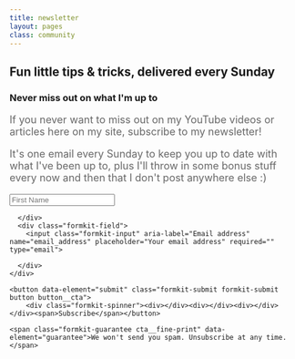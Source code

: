 ```yaml
---
title: newsletter
layout: pages
class: community
---
```


<h2 class="page-description">Fun little tips & tricks, delivered every Sunday</h2>

<script src="https://f.convertkit.com/ckjs/ck.5.js"></script>
<form action="https://app.convertkit.com/forms/948172/subscriptions" class="seva-form formkit-form cta cta--short cta__form" method="post" data-sv-form="948172" data-uid="c1cef76ca5" data-format="inline" data-version="5" data-options="{&quot;settings&quot;:{&quot;after_subscribe&quot;:{&quot;action&quot;:&quot;redirect&quot;,&quot;redirect_url&quot;:&quot;https://www.kevinpowell.co/newsletter-success/&quot;,&quot;success_message&quot;:&quot;Success! Now check your email to confirm your subscription.&quot;},&quot;return_visitor&quot;:{&quot;action&quot;:&quot;show&quot;,&quot;custom_content&quot;:&quot;&quot;},&quot;recaptcha&quot;:{&quot;enabled&quot;:false}}}"
  min-width="400 500 600 700 800">
  <div class="formkit-background"></div>
  <div data-style="minimal">
    <div class="formkit-header" data-element="header">
      <h3 class="cta__title">Never miss out on what I'm up to</h3>
    </div>
    <div class="formkit-subheader" data-element="subheader" style="color: rgb(104, 104, 104); font-size: 18px;">
      <p>If you never want to miss out on my YouTube videos or articles here on my site, subscribe to my newsletter! </p>
      <p>It's one email every Sunday to keep you up to date with what I've been up to, plus I'll throw in some bonus stuff every now and then that
        I don't post anywhere else :)</p>
    </div>
    <ul class="formkit-alert formkit-alert-error" data-element="errors" data-group="alert"></ul>
    <div data-element="fields" data-stacked="true" class="seva-fields formkit-fields cta__grid">
      <div class="formkit-field">
        <input class="formkit-input" aria-label="First Name" name="fields[first_name]" placeholder="First Name" type="text">

      </div>
      <div class="formkit-field">
        <input class="formkit-input" aria-label="Email address" name="email_address" placeholder="Your email address" required="" type="email">

      </div>
    </div>

    <button data-element="submit" class="formkit-submit formkit-submit button button__cta">
        <div class="formkit-spinner"><div></div><div></div><div></div></div><span>Subscribe</span></button>

    <span class="formkit-guarantee cta__fine-print" data-element="guarantee">We won't send you spam. Unsubscribe at any time.</span>
    
